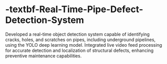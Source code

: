 # -textbf-Real-Time-Pipe-Defect-Detection-System
Developed a real-time object detection system capable of identifying cracks, holes, and scratches on pipes, including underground pipelines, using the YOLO deep learning model. Integrated live video feed processing for accurate detection and localization of structural defects, enhancing preventive maintenance capabilities.  
